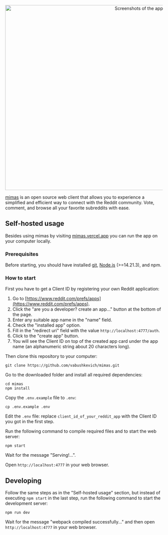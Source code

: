 <p align="center"><img src="https://github.com/vabushkevich/mimas/assets/23465488/fac30f01-7bc5-49b9-a2eb-43887a27f4e4" width="839" height="590" alt="Screenshots of the app"></p>

[mimas](https://mimas.vercel.app) is an open source web client that allows you
to experience a simplified and efficient way to connect with the Reddit
community. Vote, comment, and browse all your favorite subreddits with ease.

## Self-hosted usage

Besides using mimas by visiting [mimas.vercel.app](https://mimas.vercel.app) you
can run the app on your computer locally.

### Prerequisites

Before starting, you should have installed [git](https://git-scm.com),
[Node.js](https://nodejs.org) (>=14.21.3), and npm.

### How to start

First you have to get a Client ID by registering your own Reddit application:

1. Go to [https://www.reddit.com/prefs/apps](https://www.reddit.com/prefs/apps).
2. Click the "are you a developer? create an app..." button at the bottom of the
   page.
3. Enter any suitable app name in the "name" field.
4. Check the "installed app" option.
5. Fill in the "redirect uri" field with the value `http://localhost:4777/auth`.
6. Click to the "create app" button.
7. You will see the Client ID on top of the created app card under the app name
   (an alphanumeric string about 20 characters long).

Then clone this repository to your computer:

```shell
git clone https://github.com/vabushkevich/mimas.git
```

Go to the downloaded folder and install all required dependencies:

```shell
cd mimas
npm install
```

Copy the `.env.example` file to `.env`:

```shell
cp .env.example .env
```

Edit the `.env` file: replace `client_id_of_your_reddit_app` with the Client ID
you got in the first step.

Run the following command to compile required files and to start the web server:

```shell
npm start
```

Wait for the message "Serving!...".

Open `http://localhost:4777` in your web browser.

## Developing

Follow the same steps as in the "Self-hosted usage" section, but instead of
executing `npm start` in the last step, run the following command to start the
development server:

```shell
npm run dev
```

Wait for the message "webpack compiled successfully..." and then open
`http://localhost:4777` in your web browser.
